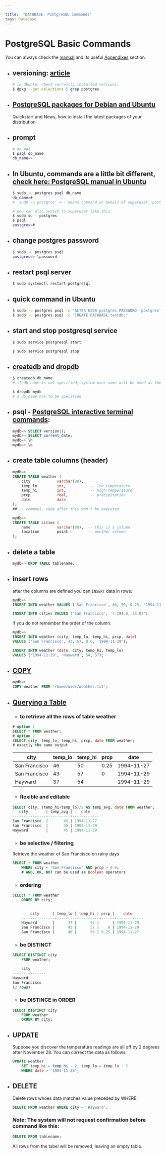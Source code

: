 ```yaml
---
 
title:  "DATABASE: PostgreSQL Commands"
tags: Database
---
```

# PostgreSQL Basic Commands
You can always check the [manual](https://www.postgresql.org/docs/12/index.html) and its useful [Appendixes](https://www.postgresql.org/docs/12/appendixes.html) section.
* ## versioning: [article](https://gorails.com/guides/upgrading-postgresql-version-on-ubuntu-server)
    ```bash
    # in Ubuntu: check currently installed versions:
    $ dpkg --get-selections | grep postgres
    ```
* ## [PostgreSQL packages for Debian and Ubuntu](https://wiki.postgresql.org/wiki/Apt)
    Quickstart and News, how to install the latest packages of your distribution
* ## prompt
    ```bash
    # on mac
    $ psql db_name
    db_name=>
    ```
* ## In Ubuntu, commands are a little bit different, [check here: PostgreSQL manual in Ubuntu](https://help.ubuntu.com/community/PostgreSQL)
    ```bash
    $ sudo -u postgres psql db_name
    db_name=#
    # 'sudo -u postgres' <-- means command on behalf of superuser 'postgres'

    # you can also switch to superuser like this:
    $ sudo su - postgres
    $ psql
    postgres=#
    ```
* ## change postgres password
    ```bash
    $ sudo -u postgres psql
    postgres=> \password
    ```
* ## restart psql server
    ```bash
    $ sudo systemctl restart postgresql
    ```
* ## quick command in Ubuntu
    ```bash
    $ sudo -u postgres psql -c "ALTER USER postgres PASSWORD 'postgres';"
    $ sudo -u postgres psql -c "CREATE DATABASE testdb;"
    ```
* ## start and stop postgresql service
    ```bash
    $ sudo service postgresql start
    
    $ sudo service postgresql stop
    ```
* ## [createdb](https://www.postgresql.org/docs/12/app-createdb.html) and [dropdb](https://www.postgresql.org/docs/12/app-dropdb.html) 
    ```bash
    $ createdb db_name
    # if db_name is not specified, system user name will be used as the db_name

    $ dropdb mydb
    # a db_name has to be specified
    ```

* ## psql - [PostgreSQL interactive terminal commands](https://www.postgresql.org/docs/12/app-psql.html):
    ```sql
    mydb=> SELECT version();
    mydb=> SELECT current_date;
    mydb=> \h
    mydb=> \q
    ```
* ## create table columns (header)
    ```sql
    mydb=>
    CREATE TABLE weather (
        city            varchar(80),
        temp_lo         int,           -- low temperature
        temp_hi         int,           -- high temperature
        prcp            real,          -- precipitation
        date            date
    );
    ## -- comment, code after this won't be executed

    mydb=>
    CREATE TABLE cities (
        name            varchar(80),  -- this is a column
        location        point         -- another column
    );
    ```
* ## delete a table
    ```sql
    mydb=> DROP TABLE tablename;
    ```
* ## insert rows  
    after the columns are defined you can `INSERT` data in rows:
    ```sql
    mydb=>
    INSERT INTO weather VALUES ('San Francisco', 46, 50, 0.25, '1994-11-27');

    INSERT INTO cities VALUES ('San Francisco', '(-194.0, 53.0)')
    ```
    If you do not remember the order of the column:
    ```sql
    mydb=>
    INSERT INTO weather (city, temp_lo, temp_hi, prcp, date)
    VALUES ('San Francisco', 43, 57, 0.0, '1994-11-29');

    INSERT INTO weather (date, city, temp_hi, temp_lo)
    VALUES ('1994-11-29', 'Hayward', 54, 37);
    ```
* ## [COPY](https://www.postgresql.org/docs/12/sql-copy.html)  
    ```sql
    mydb=>
    COPY weather FROM '/home/user/weather.txt';
    ```
* ## [Querying a Table](https://www.postgresql.org/docs/12/tutorial-select.html)
    * ### to retrieve all the rows of table weather
    ```sql
    # option 1
    SELECT * FROM weather;
    # option 2
    SELECT city, temp_lo, temp_hi, prcp, date FROM weather;
    # exactly the same output
    ```
    | city      | temp_lo | temp_hi | prcp |    date|
    |------------|---------|---------|-------|-------------|
    |San Francisco |      46 |      50 | 0.25 | 1994-11-27|
    |San Francisco |      43 |      57 |    0 | 1994-11-29|
    |Hayward       |      37 |      54 |      | 1994-11-29|

    * ### flexible and editable
    ```sql
    SELECT city, (temp_hi+temp_lo)/2 AS temp_avg, date FROM weather;
       city        | temp_avg |    date
    ---------------+----------+------------
    San Francisco  |       48 | 1994-11-27
    San Francisco  |       50 | 1994-11-29
    Hayward        |       45 | 1994-11-29
    ```
    * ### be selective / filtering  
    Retrieve the weather of San Francisco on rainy days
    ```sql
    SELECT * FROM weather
        WHERE city = 'San Francisco' AND prcp > 0.0;
        # AND, OR, NOT can be used as Boolean operators
    ```
    * ### ordering
    ```sql
    SELECT * FROM weather
        ORDER BY city;
        

            city      | temp_lo | temp_hi | prcp |    date
        ---------------+---------+---------+------+------------
        Hayward       |      37 |      54 |      | 1994-11-29
        San Francisco |      43 |      57 |    0 | 1994-11-29
        San Francisco |      46 |      50 | 0.25 | 1994-11-27
    ```
    * ### be DISTINCT
    ```sql
    SELECT DISTINCT city
        FROM weather;

        city
    ---------------
    Hayward
    San Francisco
    (2 rows)
    ```
    * ### be DISTINCE in ORDER
    ```sql
    SELECT DISTINCT city
        FROM weather
        ORDER BY city;
    ```

* ## UPDATE  
    Suppose you discover the temperature readings are all off by 2 degrees after November 28. You can correct the data as follows:
    ```sql
    UPDATE weather
        SET temp_hi = temp_hi - 2, temp_lo = temp_lo - 2
        WHERE date > '1994-11-28';
    ```

* ## DELETE  
    Delete rows whoes data matches value preceded by WHERE:
    ```sql
    DELETE FROM weather WHERE city = 'Hayward';
    ```
    ### ***Note***: The system will not request confirmation before command like this:
    ```sql
    DELETE FROM tablename;
    ```
    All rows from the tabel will be removed, leaving an empty table.